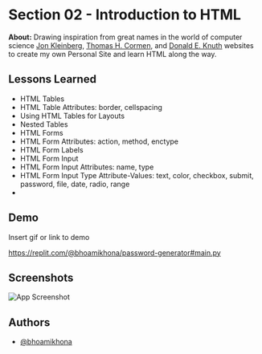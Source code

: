 
# Section 02 - Introduction to HTML

**About:** Drawing inspiration from great names in the world of computer science [Jon Kleinberg](https://www.cs.cornell.edu/home/kleinber/), [Thomas H. Cormen](https://www.cs.dartmouth.edu/~thc/), and [Donald E. Knuth](https://www-cs-faculty.stanford.edu/~knuth/) websites to create my own Personal Site and learn HTML along the way.

## Lessons Learned

- HTML Tables
- HTML Table Attributes: border, cellspacing
- Using HTML Tables for Layouts
- Nested Tables
- HTML Forms
- HTML Form Attributes: action, method, enctype
- HTML Form Labels
- HTML Form Input
- HTML Form Input Attributes: name, type
- HTML Form Input Type Attribute-Values: text, color, checkbox, submit, password, file, date, radio, range
- 
## Demo

Insert gif or link to demo

https://replit.com/@bhoamikhona/password-generator#main.py
## Screenshots

![App Screenshot](https://github.com/bhoamikhona/images/blob/main/band%20of%20otters.png?raw=true)


## Authors

- [@bhoamikhona](https://github.com/bhoamikhona)

